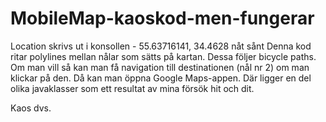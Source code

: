 # MobileMap-kaoskod-men-fungerar

Location skrivs ut i konsollen - 55.63716141, 34.4628 nåt sånt
Denna kod ritar polylines mellan nålar som sätts på kartan. Dessa följer bicycle paths.
Om man vill så kan man få navigation till destinationen (nål nr 2) om man klickar på den. Då kan man öppna Google Maps-appen.
Där ligger en del olika javaklasser som ett resultat av mina försök hit och dit.

Kaos dvs.
